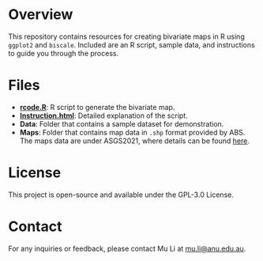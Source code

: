 # Overview

This repository contains resources for creating bivariate maps in R using `ggplot2` and `biscale`. Included are an R script, sample data, and instructions to guide you through the process.

# Files

- **[rcode.R](https://mooooolee.github.io/Bivariate-Map-in-AU/rcode.R)**: R script to generate the bivariate map.
- **[Instruction.html](https://mooooolee.github.io/Bivariate-Map-in-AU/Instruction.html)**: Detailed explanation of the script.
- **Data**: Folder that contains a sample dataset for demonstration.
- **Maps**: Folder that contains map data in `.shp` format provided by ABS. The maps data are under ASGS2021, where details can be found [here](https://www.abs.gov.au/statistics/standards/australian-statistical-geography-standard-asgs-edition-3/jul2021-jun2026/access-and-downloads/digital-boundary-files). 

# License

This project is open-source and available under the GPL-3.0 License.

# Contact

For any inquiries or feedback, please contact Mu Li at [mu.li@anu.edu.au](mu.li@anu.edu.au).
